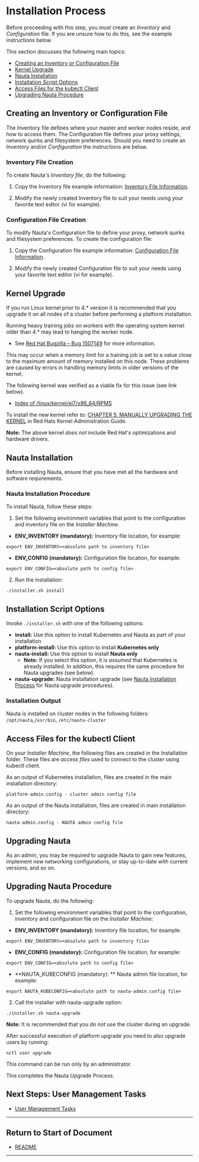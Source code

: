 # Installation Process

Before proceeding with this step, you _must_ create an _Inventory_ and _Configuration_ file. If you are unsure how to do this, see the example instructions below. 

This section discusses the following main topics: 

- [Creating an Inventory or Configuration File ](#creating-an-inventory-or-configuration-file)  
- [Kernel Upgrade](#kernel-upgrade)
- [Nauta Installation](#nauta-installation)
- [Installation Script Options](#installation-script-options)
- [Access Files for the kubectl Client](#access-files-for-the-kubectl-client)  
- [Upgrading Nauta Procedure](#upgrading-nauta-procedure)

## Creating an Inventory or Configuration File 

The Inventory file defines where your master and worker nodes reside, and how to access them. The Configuration file defines  your proxy settings, network quirks and filesystem preferences. Should you need to create an _Inventory_ and/or _Configuration_ the instructions are below. 

### Inventory File Creation

To create Nauta's _Inventory file_, do the following:

1. Copy the Inventory file example information: [Inventory File Information](../Inventory_Tasks/IT.md).

1. Modify the newly created Inventory file to suit your needs using your favorite text editor (vi for example). 

### Configuration File Creation 

To modify Nauta's Configuration file to define your proxy, network quirks and filesystem preferences. To create the configuration file:

1. Copy the Configuration file example information: [Configuration File Information](../Configuration_Tasks_Variables/CTV.md).

1. Modify the newly created Configuration file to suit your needs using your favorite text editor (vi for example).

## Kernel Upgrade

If you run Linux kernel prior to 4.* version it is recommended that you upgrade it on all nodes of a cluster before performing a platform installation. 

Running heavy training jobs on workers with the operating system kernel older than 4.* may lead to hanging the worker node. 
- See [Red Hat Bugzilla – Bug 1507149](https://bugzilla.redhat.com/show_bug.cgi?id=1507149) for more information.

This may occur when a memory limit for a training job is set to a value close to the maximum amount of memory installed on this node. These problems are caused by errors in handling memory limits in older versions of the kernel.

The following kernel was verified as a viable fix for this issue (see link below).

- [Index of /linux/kernel/el7/x86_64/RPMS](https://elrepo.org/linux/kernel/el7/x86_64/RPMS/)

To install the new kernel refer to: [CHAPTER 5. MANUALLY UPGRADING THE KERNEL](https://access.redhat.com/documentation/en-us/red_hat_enterprise_linux/7/html/kernel_administration_guide/ch-manually_upgrading_the_kernel) in Red Hats Kernel Administration Guide.

**Note:** The above kernel _does not_ include Red Hat's optimizations and hardware drivers.

## Nauta Installation

Before installing Nauta, ensure that you have met all the hardware and software requirements.  

### Nauta Installation Procedure

To install Nauta, follow these steps:

1. Set the following environment variables that point to the configuration and inventory file on the _Installer Machine_.

* **ENV_INVENTORY (mandatory):** Inventory file location, for example:
  
`export ENV_INVENTORY=<absolute path to inventory file>`
  
* **ENV_CONFIG (mandatory):** Configuration file location, for example:

`export ENV_CONFIG=<absolute path to config file>`
   
2. Run the installation:

`./installer.sh install`

## Installation Script Options

Invoke `./installer.sh` with one of the following options:

* **install:** Use this option to install Kubernetes and Nauta as part of your installation
* **platform-install:** Use this option to install **Kubernetes only**
* **nauta-install:** Use this option to install **Nauta only**
    - **Note:** If you select this option, it is _assumed_ that Kubernetes is already installed. In addition, this requires the same procedure for Nauta upgrades (see below). 
* **nauta-upgrade:** Nauta installation upgrade (see [Nauta Installation Process](../Installation_Process/IP.md) for Nauta upgrade  procedures). 

### Installation Output 

Nauta is installed on cluster nodes in the following folders: `/opt/nauta`,`/usr/bin`, `/etc/nauta-cluster`

## Access Files for the kubectl Client

On your _Installer Machine_, the following files are created in the Installation folder. These files are *access files* used to connect to the cluster using kubectl client.

As an output of Kubernetes installation, files are created in the main installation directory:

`platform-admin.config - cluster admin config file`

As an output of the Nauta installation, files are created in main installation directory:

`nauta-admin.config - NAUTA admin config file`

## Upgrading Nauta 

As an admin, you may be required to upgrade Nauta to gain new features, implement new networking configurations, or stay up-to-date with current versions, and so on. 

## Upgrading Nauta Procedure

To upgrade Nauta, do the following:

1. Set the following environment variables that point to the configuration, inventory and configuration file on the _Installer Machine:_

* **ENV_INVENTORY (mandatory):** Inventory file location, for example:
  
`export ENV_INVENTORY=<absolute path to inventory file>`
  
* **ENV_CONFIG (mandatory):** Configuration file location, for example:

`export ENV_CONFIG=<absolute path to config file>`

* **NAUTA_KUBECONFIG (mandatory): ** Nauta admin file location, for example:

`export NAUTA_KUBECONFIG=<absolute path to nauta-admin.config file>`
   
2. Call the installer with nauta-upgrade option:

`./installer.sh nauta-upgrade`

**Note:** It is recommended that you _do not_ use the cluster during an upgrade.

After successful execution of platform upgrade you need to also upgrade users by running:

`nctl user upgrade`

This command can be run only by an administrator.

This completes the Nauta Upgrade Process.


## Next Steps: User Management Tasks

* [User Management Tasks](../User_Management/UM.md)

----------------------

## Return to Start of Document

* [README](../README.md)

----------------------
